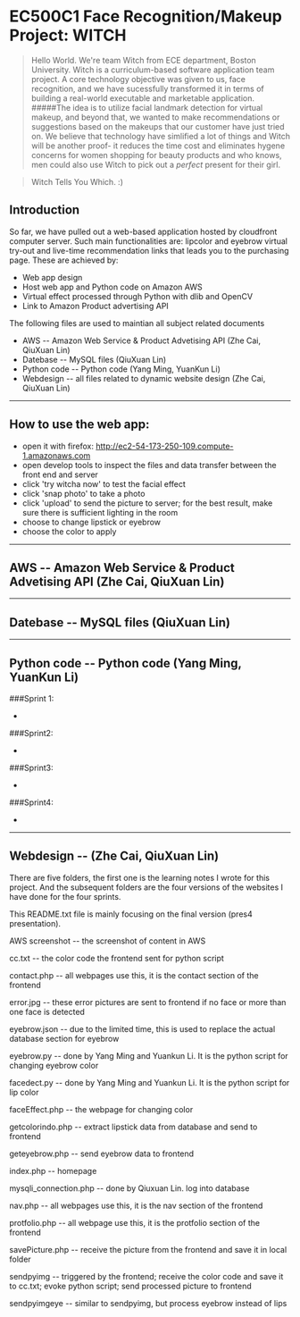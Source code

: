 # EC500C1 Face Recognition/Makeup Project: WITCH

> Hello World. We're team Witch from ECE department, Boston University.
Witch is a curriculum-based software application team project. A core technology objective was given to us, face recognition, and we have sucessfully transformed it in terms of building a real-world executable and marketable application. 
#####The idea is to utilize facial landmark detection for virtual makeup, and beyond that, we wanted to make recommendations or suggestions based on the makeups that our customer have just tried on. We believe that technology have simlified a lot of things and Witch will be another proof- it reduces the time cost and eliminates hygene concerns for women shopping for beauty products and who knows, men could also use Witch to pick out a *perfect* present for their girl.

>Witch Tells You Which. :)


## Introduction
So far, we have pulled out a web-based application hosted by cloudfront computer server. Such main functionalities are:
lipcolor and eyebrow virtual try-out and live-time recommendation links that leads you to the purchasing page. These are achieved by:

* Web app design
* Host web app and Python code on Amazon AWS
* Virtual effect processed through Python with dlib and OpenCV
* Link to Amazon Product advertising API

The following files are used to maintian all subject related documents
* AWS -- Amazon Web Service & Product Advetising API (Zhe Cai, QiuXuan Lin)
* Datebase -- MySQL files (QiuXuan Lin)
* Python code -- Python code (Yang Ming, YuanKun Li)
* Webdesign -- all files related to dynamic website design (Zhe Cai, QiuXuan Lin)

--------------------------------------------------------------------------------------
## How to use the web app:
* open it with firefox: http://ec2-54-173-250-109.compute-1.amazonaws.com
* open develop tools to inspect the files and data transfer between the front end and server
* click 'try witcha now' to test the facial effect
* click 'snap photo' to take a photo
* click 'upload' to send the picture to server; for the best result, make sure there is sufficient lighting in the room
* choose to change lipstick or eyebrow
* choose the color to apply

--------------------------------------------------------------------------------------
## AWS -- Amazon Web Service & Product Advetising API (Zhe Cai, QiuXuan Lin)

--------------------------------------------------------------------------------------
## Datebase -- MySQL files (QiuXuan Lin)

--------------------------------------------------------------------------------------
## Python code -- Python code (Yang Ming, YuanKun Li)

###Sprint 1:

* 

###Sprint2:

* 

###Sprint3:

* 

###Sprint4:

* 




--------------------------------------------------------------------------------------
## Webdesign -- (Zhe Cai, QiuXuan Lin)

There are five folders, the first one is the learning notes I wrote for this project.
And the subsequent folders are the four versions of the websites I have done for the four sprints.

This README.txt file is mainly focusing on the final version (pres4 presentation).

AWS screenshot -- the screenshot of content in AWS

cc.txt -- the color code the frontend sent for python script

contact.php -- all webpages use this, it is the contact section of the frontend

error.jpg -- these error pictures are sent to frontend if no face or more than one face is detected

eyebrow.json -- due to the limited time, this is used to replace the actual database section for eyebrow

eyebrow.py -- done by Yang Ming and Yuankun Li. It is the python script for changing eyebrow color

facedect.py -- done by Yang Ming and Yuankun Li. It is the python script for lip color

faceEffect.php -- the webpage for changing color

getcolorindo.php -- extract lipstick data from database and send to frontend

geteyebrow.php -- send eyebrow data to frontend

index.php -- homepage

mysqli_connection.php --  done by Qiuxuan Lin. log into database

nav.php -- all webpages use this, it is the nav section of the frontend

protfolio.php -- all webpage use this, it is the protfolio section of the frontend

savePicture.php -- receive the picture from the frontend and save it in local folder

sendpyimg -- triggered by the frontend; receive the color code and save it to cc.txt; evoke python script; send processed picture to frontend

sendpyimgeye --  similar to sendpyimg, but process eyebrow instead of lips
